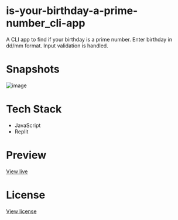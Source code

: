 # is-your-birthday-a-prime-number_cli-app

A CLI app to find if your birthday is a prime number. Enter birthday in dd/mm format. Input validation is handled.

# Snapshots

![image](https://user-images.githubusercontent.com/27736288/208908559-0d33d6cf-0148-4ce1-9205-6c7cabb7dafc.png)

# Tech Stack

* JavaScript
* Replit

# Preview

[View live](https://replit.com/@gautamBm/Is-your-birth-day-a-prime-number?embed=1&output=1)

# License

[View license](https://github.com/gautam-balamurali/is-your-birthday-a-prime-number_cli-app/blob/main/LICENSE.md)
